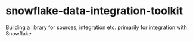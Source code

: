 # snowflake-data-integration-toolkit
Building a library for sources, integration etc. primarily for integration with Snowflake
